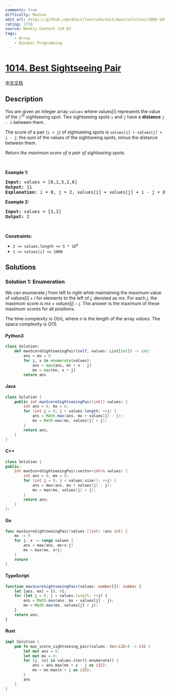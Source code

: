 ```yaml
---
comments: true
difficulty: Medium
edit_url: https://github.com/doocs/leetcode/edit/main/solution/1000-1099/1014.Best%20Sightseeing%20Pair/README_EN.md
rating: 1730
source: Weekly Contest 129 Q3
tags:
    - Array
    - Dynamic Programming
---
```


<!-- problem:start -->

# [1014. Best Sightseeing Pair](https://leetcode.com/problems/best-sightseeing-pair)

[中文文档](/solution/1000-1099/1014.Best%20Sightseeing%20Pair/README.md)

## Description

<!-- description:start -->

<p>You are given an integer array <code>values</code> where values[i] represents the value of the <code>i<sup>th</sup></code> sightseeing spot. Two sightseeing spots <code>i</code> and <code>j</code> have a <strong>distance</strong> <code>j - i</code> between them.</p>

<p>The score of a pair (<code>i &lt; j</code>) of sightseeing spots is <code>values[i] + values[j] + i - j</code>: the sum of the values of the sightseeing spots, minus the distance between them.</p>

<p>Return <em>the maximum score of a pair of sightseeing spots</em>.</p>

<p>&nbsp;</p>
<p><strong class="example">Example 1:</strong></p>

<pre>
<strong>Input:</strong> values = [8,1,5,2,6]
<strong>Output:</strong> 11
<strong>Explanation:</strong> i = 0, j = 2, values[i] + values[j] + i - j = 8 + 5 + 0 - 2 = 11
</pre>

<p><strong class="example">Example 2:</strong></p>

<pre>
<strong>Input:</strong> values = [1,2]
<strong>Output:</strong> 2
</pre>

<p>&nbsp;</p>
<p><strong>Constraints:</strong></p>

<ul>
	<li><code>2 &lt;= values.length &lt;= 5 * 10<sup>4</sup></code></li>
	<li><code>1 &lt;= values[i] &lt;= 1000</code></li>
</ul>

<!-- description:end -->

## Solutions

<!-- solution:start -->

### Solution 1: Enumeration

We can enumerate $j$ from left to right while maintaining the maximum value of $values[i] + i$ for elements to the left of $j$, denoted as $mx$. For each $j$, the maximum score is $mx + values[j] - j$. The answer is the maximum of these maximum scores for all positions.

The time complexity is $O(n)$, where $n$ is the length of the array $\textit{values}$. The space complexity is $O(1)$.

<!-- tabs:start -->

#### Python3

```python
class Solution:
    def maxScoreSightseeingPair(self, values: List[int]) -> int:
        ans = mx = 0
        for j, x in enumerate(values):
            ans = max(ans, mx + x - j)
            mx = max(mx, x + j)
        return ans
```

#### Java

```java
class Solution {
    public int maxScoreSightseeingPair(int[] values) {
        int ans = 0, mx = 0;
        for (int j = 0; j < values.length; ++j) {
            ans = Math.max(ans, mx + values[j] - j);
            mx = Math.max(mx, values[j] + j);
        }
        return ans;
    }
}
```

#### C++

```cpp
class Solution {
public:
    int maxScoreSightseeingPair(vector<int>& values) {
        int ans = 0, mx = 0;
        for (int j = 0; j < values.size(); ++j) {
            ans = max(ans, mx + values[j] - j);
            mx = max(mx, values[j] + j);
        }
        return ans;
    }
};
```

#### Go

```go
func maxScoreSightseeingPair(values []int) (ans int) {
	mx := 0
	for j, x := range values {
		ans = max(ans, mx+x-j)
		mx = max(mx, x+j)
	}
	return
}
```

#### TypeScript

```ts
function maxScoreSightseeingPair(values: number[]): number {
    let [ans, mx] = [0, 0];
    for (let j = 0; j < values.length; ++j) {
        ans = Math.max(ans, mx + values[j] - j);
        mx = Math.max(mx, values[j] + j);
    }
    return ans;
}
```

#### Rust

```rust
impl Solution {
    pub fn max_score_sightseeing_pair(values: Vec<i32>) -> i32 {
        let mut ans = 0;
        let mut mx = 0;
        for (j, &x) in values.iter().enumerate() {
            ans = ans.max(mx + x - j as i32);
            mx = mx.max(x + j as i32);
        }
        ans
    }
}
```

<!-- tabs:end -->

<!-- solution:end -->

<!-- problem:end -->
